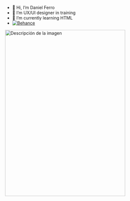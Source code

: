 - 👋 Hi, I’m Daniel Ferro
- 👀 I’m UX/UI designer in training
- 🌱 I’m currently learning HTML
- [![Behance](https://img.shields.io/badge/-Behance-blue?style=for-the-badge&logo=behance&logoColor=white)](https://www.behance.net/danielferrop)

<img src="https://static.wikia.nocookie.net/overwatch/images/3/3b/Reinhardt-ow2-portrait.png/revision/latest?cb=20191120134635" alt="Descripción de la imagen" width="393" height="545">
<!---
DForgee/DForgee is a ✨ special ✨ repository because its `README.md` (this file) appears on your GitHub profile.
You can click the Preview link to take a look at your changes.
--->
